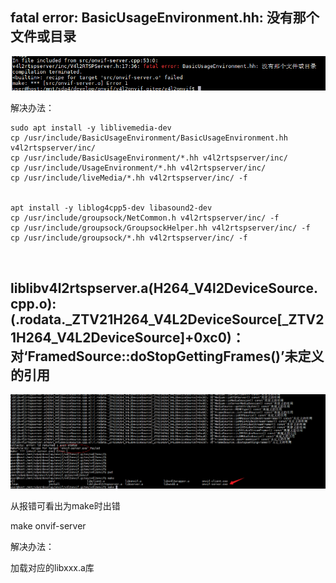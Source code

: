 ## fatal error: BasicUsageEnvironment.hh: 没有那个文件或目录

![image-20220807092451280](v4l2onvif源码编译-踩坑记录.assets/image-20220807092451280.png)

解决办法：

```
sudo apt install -y liblivemedia-dev
cp /usr/include/BasicUsageEnvironment/BasicUsageEnvironment.hh v4l2rtspserver/inc/
cp /usr/include/BasicUsageEnvironment/*.hh v4l2rtspserver/inc/
cp /usr/include/UsageEnvironment/*.hh v4l2rtspserver/inc/
cp /usr/include/liveMedia/*.hh v4l2rtspserver/inc/ -f


apt install -y liblog4cpp5-dev libasound2-dev
cp /usr/include/groupsock/NetCommon.h v4l2rtspserver/inc/ -f
cp /usr/include/groupsock/GroupsockHelper.hh v4l2rtspserver/inc/ -f
cp /usr/include/groupsock/*.hh v4l2rtspserver/inc/ -f
```



​	

## liblibv4l2rtspserver.a(H264_V4l2DeviceSource.cpp.o):(.rodata._ZTV21H264_V4L2DeviceSource[_ZTV21H264_V4L2DeviceSource]+0xc0)：对‘FramedSource::doStopGettingFrames()’未定义的引用

![image-20220807094802404](v4l2onvif源码编译-踩坑记录.assets/image-20220807094802404.png)

从报错可看出为make时出错

make onvif-server

解决办法：

加载对应的libxxx.a库

